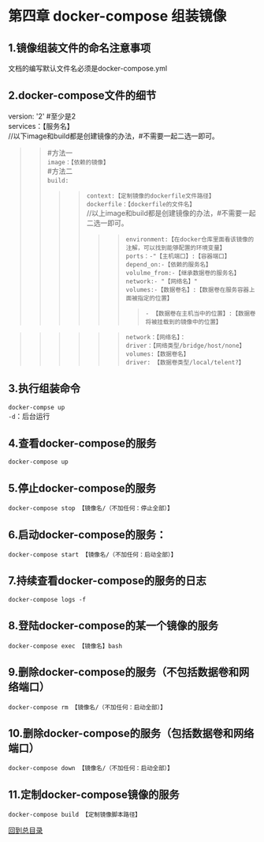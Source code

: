 第四章 docker-compose 组装镜像  
=======    
1.镜像组装文件的命名注意事项  
----------    
文档的编写默认文件名必须是docker-compose.yml  

2.docker-compose文件的细节  
----------     
version: '2' #至少是2  
services：【服务名】  
  //以下image和build都是创建镜像的办法，#不需要一起二选一即可。  
>>#方法一  
>>`image：【依赖的镜像】`  
>>#方法二  
>>`build:`  
>>>>`context:【定制镜像的dockerfile文件路径】`  
>>>>`dockerfile：【dockerfile的文件名】`  
  //以上image和build都是创建镜像的办法，#不需要一起二选一即可。  
>>>>>>`environment:【在docker仓库里面看该镜像的注解，可以找到能够配置的环境变量】`  
>>>>>>`ports：-"【主机端口】:【容器端口】`  
>>>>>>`depend_on:-【依赖的服务名】`  
>>>>>>`volulme_from:-【继承数据卷的服务名】`  
>>>>>>`network:- "【网络名】"`  
>>>>>>`volumes:-【数据卷名】:【数据卷在服务容器上面被指定的位置】`  
>>>>>>>`- 【数据卷在主机当中的位置】:【数据卷将被挂载到的镜像中的位置】` 

>>>>>>`network：【网络名】：`  
>>>>>>`driver：【网络类型/bridge/host/none】`  
>>>>>>`volumes:【数据卷名】`  
>>>>>>`driver: 【数据卷类型/local/telent?】`  

3.执行组装命令
-------------    
`docker-compse up`  
`-d`：后台运行  

4.查看docker-compose的服务   
-------    
`docker-compose up`  

5.停止docker-compose的服务   
-------    
`docker-compose stop 【镜像名/（不加任何：停止全部）】`  

6.启动docker-compose的服务：   
-------    
`docker-compose start 【镜像名/（不加任何：启动全部）】`  

7.持续查看docker-compose的服务的日志   
-------    
`docker-compose logs -f`  

8.登陆docker-compose的某一个镜像的服务   
-------    
`docker-compose exec 【镜像名】bash`  

9.删除docker-compose的服务（不包括数据卷和网络端口）   
-------    
`docker-compose rm 【镜像名/（不加任何：启动全部）】`  

10.删除docker-compose的服务（包括数据卷和网络端口）   
-------    
`docker-compose down 【镜像名/（不加任何：启动全部）】`  

11.定制docker-compose镜像的服务   
-------    
`docker-compose build 【定制镜像脚本路径】`  

[回到总目录](https://github.com/jinzi9800/docker-tips/blob/master/README.md "回到项目readme.md")
